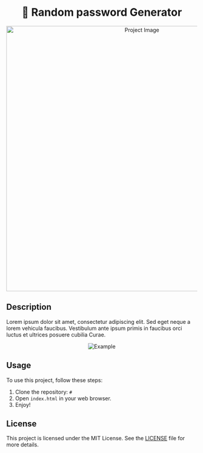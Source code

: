 <div align="center">

# 🔐 Random password Generator

<img src="/" alt="Project Image" width="700">

</div>

## Description

Lorem ipsum dolor sit amet, consectetur adipiscing elit. Sed eget neque a lorem vehicula faucibus. Vestibulum ante ipsum primis in faucibus orci luctus et ultrices posuere cubilia Curae.

<div align="center">

![Example](example.gif)

</div>

## Usage

To use this project, follow these steps:

1. Clone the repository: `#`
2. Open `index.html` in your web browser.
3. Enjoy!

## License

This project is licensed under the MIT License. See the [LICENSE](LICENSE) file for more details.
